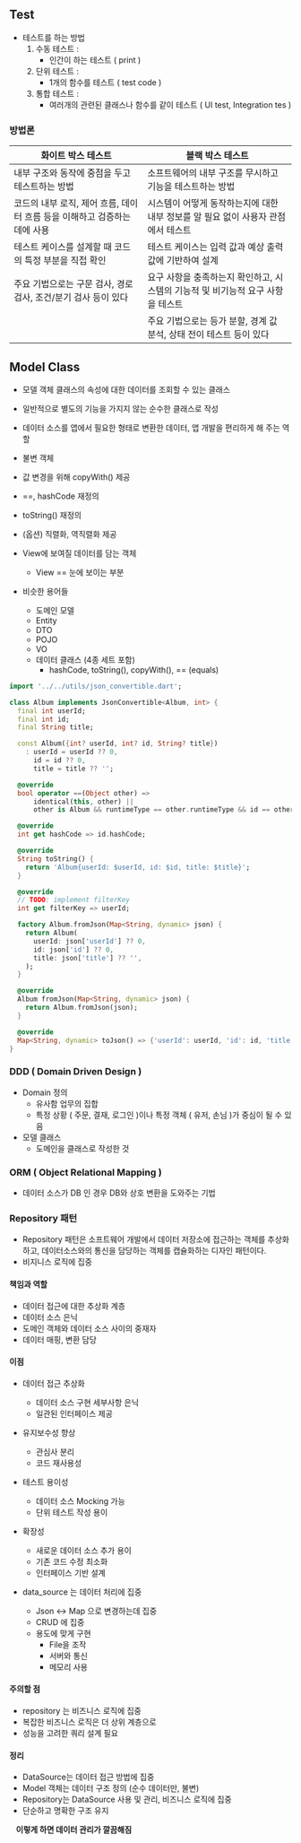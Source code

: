 ## Test
- 테스트를 하는 방법
	1. 수동 테스트 :
		- 인간이 하는 테스트 ( print )
	2. 단위 테스트 :
		- 1개의 함수를 테스트 ( test code )
	3. 통합 테스트 :
		- 여러개의 관련된 클래스나 함수를 같이 테스트 ( UI test, Integration tes )

### 방법론

| 화이트 박스 테스트                                  | 블랙 박스 테스트                                      |
| ------------------------------------------- | ---------------------------------------------- |
| 내부 구조와 동작에 중점을 두고 테스트하는 방법                  | 소프트웨어의 내부 구조를 무시하고 기능을 테스트하는 방법                |
| 코드의 내부 로직, 제어 흐름, 데이터 흐름 등을 이해하고 검증하는 데에 사용 | 시스템이 어떻게 동작하는지에 대한 내부 정보를 알 필요 없이 사용자 관점에서 테스트 |
| 테스트 케이스를 설계할 때 코드의 특정 부분을 직접 확인             | 테스트 케이스는 입력 값과 예상 출력 값에 기반하여 설계                |
| 주요 기법으로는 구문 검사, 경로 검사, 조건/분기 검사 등이 있다       | 요구 사항을 충족하는지 확인하고, 시스템의 기능적 및 비기능적 요구 사항을 테스트  |
|                                             | 주요 기법으로는 등가 분할, 경계 값 분석, 상태 전이 테스트 등이 있다       |
## Model Class
- 모델 객체 클래스의 속성에 대한 데이터를 조회할 수 있는 클래스
- 일반적으로 별도의 기능을 가지지 않는 순수한 클래스로 작성
- 데이터 소스를 앱에서 필요한 형태로 변환한 데이터, 앱 개발을 편리하게 해 주는 역할

- 불변 객체
- 값 변경을 위해 copyWith() 제공
- \==, hashCode 재정의
- toString() 재정의
- (옵션) 직렬화, 역직렬화 제공

- View에 보여질 데이터를 담는 객체
	- View == 눈에 보이는 부분
- 비슷한 용어들
	- 도메인 모델
	- Entity
	- DTO
	- POJO
	- VO
	- 데이터 클래스 (4종 세트 포함)  
		- hashCode, toString(), copyWith(), == (equals)
```dart
import '../../utils/json_convertible.dart';

class Album implements JsonConvertible<Album, int> {
  final int userId;
  final int id;
  final String title;

  const Album({int? userId, int? id, String? title})
    : userId = userId ?? 0,
      id = id ?? 0,
      title = title ?? '';

  @override
  bool operator ==(Object other) =>
      identical(this, other) ||
      other is Album && runtimeType == other.runtimeType && id == other.id;

  @override
  int get hashCode => id.hashCode;

  @override
  String toString() {
    return 'Album{userId: $userId, id: $id, title: $title}';
  }

  @override
  // TODO: implement filterKey
  int get filterKey => userId;

  factory Album.fromJson(Map<String, dynamic> json) {
    return Album(
      userId: json['userId'] ?? 0,
      id: json['id'] ?? 0,
      title: json['title'] ?? '',
    );
  }

  @override
  Album fromJson(Map<String, dynamic> json) {
    return Album.fromJson(json);
  }

  @override
  Map<String, dynamic> toJson() => {'userId': userId, 'id': id, 'title': title};
}

```
### DDD ( Domain Driven Design )
- Domain 정의
	- 유사함 업무의 집합
	- 특정 상황 ( 주문, 결재, 로그인 )이나 특정 객체 ( 유저, 손님 )가 중심이 될 수 있음
- 모델 클래스
	- 도메인을 클래스로 작성한 것

### ORM ( Object Relational Mapping )
- 데이터 소스가 DB 인 경우 DB와 상호 변환을 도와주는 기법

### Repository 패턴
- Repository 패턴은 소프트웨어 개발에서 데이터 저장소에 접근하는 객체를 추상화하고, 데이터소스와의 통신을 담당하는 객체를 캡슐화하는 디자인 패턴이다.
- 비지니스 로직에 집중
#### 책임과 역할
- 데이터 접근에 대한 추상화 계층
- 데이터 소스 은닉
- 도메인 객체와 데이터 소스 사이의 중재자
- 데이터 매핑, 변환 담당
#### 이점
- 데이터 접근 추상화
	- 데이터 소스 구현 세부사항 은닉
	- 일관된 인터페이스 제공
- 유지보수성 향상
	- 관심사 분리
	- 코드 재사용성
- 테스트 용이성
	- 데이터 소스 Mocking 가능
	- 단위 테스트 작성 용이
- 확장성
	- 새로운 데이터 소스 추가 용이
	- 기존 코드 수정 최소화
	- 인터페이스 기반 설계

- data_source 는 데이터 처리에 집중
	- Json <-> Map 으로 변경하는데 집중
	- CRUD 에 집중
	- 용도에 맞게 구현
		- File을 조작
		- 서버와 통신
		- 메모리 사용
#### 주의할 점
- repository 는 비즈니스 로직에 집중
- 복잡한 비즈니스 로직은 더 상위 계층으로
- 성능을 고려한 쿼리 설계 필요

#### 정리
- DataSource는 데이터 접근 방법에 집중
- Model 객체는 데이터 구조 정의 (순수 데이터만, 불변)
- Repository는 DataSource 사용 및 관리, 비즈니스 로직에 집중
- 단순하고 명확한 구조 유지

   **이렇게 하면 데이터 관리가 깔끔해짐**